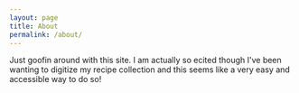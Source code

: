 ```yaml
---
layout: page
title: About
permalink: /about/
---
```


Just goofin around with this site. I am actually so ecited though I've been wanting to digitize my recipe collection and this seems like a very easy and accessible way to do so!